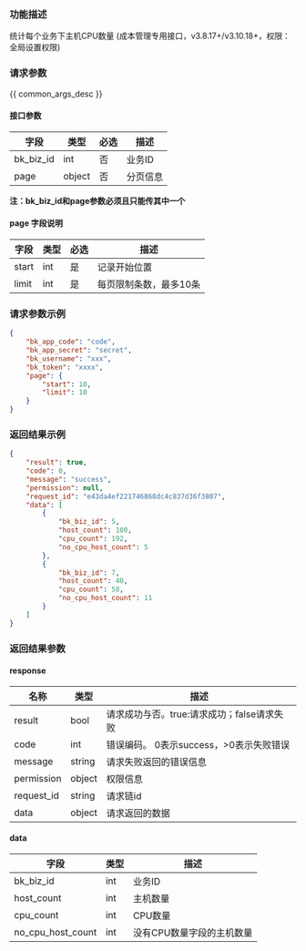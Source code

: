 ### 功能描述

统计每个业务下主机CPU数量 (成本管理专用接口，v3.8.17+/v3.10.18+，权限：全局设置权限)

### 请求参数

{{ common_args_desc }}

#### 接口参数

| 字段      | 类型    | 必选  | 描述    |
| --------- | ------ | ---- | ------ |
| bk_biz_id | int    | 否   | 业务ID  |
| page      | object | 否   | 分页信息 |

**注：bk_biz_id和page参数必须且只能传其中一个**

#### page 字段说明

| 字段  | 类型 | 必选 | 描述                  |
| ----- | ---- | ---- | ------------------ |
| start | int  | 是   | 记录开始位置          |
| limit | int  | 是   | 每页限制条数，最多10条 |

### 请求参数示例

```json
{
    "bk_app_code": "code",
    "bk_app_secret": "secret",
    "bk_username": "xxx",
    "bk_token": "xxxx",
    "page": {
        "start": 10,
        "limit": 10
    }
}
```

### 返回结果示例

```json
{
    "result": true,
    "code": 0,
    "message": "success",
    "permission": null,
    "request_id": "e43da4ef221746868dc4c837d36f3807",
    "data": [
        {
            "bk_biz_id": 5,
            "host_count": 100,
            "cpu_count": 192,
            "no_cpu_host_count": 5
        },
        {
            "bk_biz_id": 7,
            "host_count": 40,
            "cpu_count": 58,
            "no_cpu_host_count": 11
        }
    ]
}
```

### 返回结果参数

#### response

| 名称       | 类型   | 描述                                   |
| ---------- | ------ | ------------------------------------ |
| result     | bool   | 请求成功与否。true:请求成功；false请求失败 |
| code       | int    | 错误编码。 0表示success，>0表示失败错误   |
| message    | string | 请求失败返回的错误信息                   |
| permission | object | 权限信息                               |
| request_id | string | 请求链id                              |
| data       | object | 请求返回的数据                          |

#### data

| 字段              | 类型 | 描述                    |
| ----------------- | ---- | --------------------- |
| bk_biz_id         | int  | 业务ID                 |
| host_count        | int  | 主机数量                |
| cpu_count         | int  | CPU数量                |
| no_cpu_host_count | int  | 没有CPU数量字段的主机数量 |
